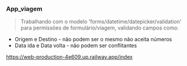### App_viagem

> Trabalhando com o modelo 'forms/datetime/datepicker/validation' </br>
para permissões de formulário/viagem, validando campos como: </br>

- Origem e Destino -  não podem ser o mesmo não aceita números  </br>
- Data ida e Data volta - não podem ser conflitantes</br>

https://web-production-4e609.up.railway.app/index


